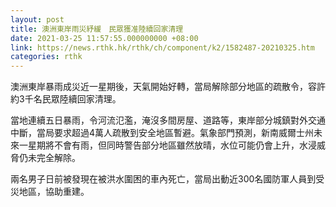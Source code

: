 ```yaml
---
layout: post
title: 澳洲東岸雨災紓緩　民眾獲准陸續回家清理
date: 2021-03-25 11:57:55.000000000 +08:00
link: https://news.rthk.hk/rthk/ch/component/k2/1582487-20210325.htm
categories: rthk
---
```


澳洲東岸暴雨成災近一星期後，天氣開始好轉，當局解除部分地區的疏散令，容許約3千名民眾陸續回家清理。

當地連續五日暴雨，令河流氾濫，淹沒多間房屋、道路等，東岸部分城鎮對外交通中斷，當局要求超過4萬人疏散到安全地區暫避。氣象部門預測，新南威爾士州未來一星期將不會有雨，但同時警告部分地區雖然放晴，水位可能仍會上升，水浸威脅仍未完全解除。

兩名男子日前被發現在被洪水圍困的車內死亡，當局出動近300名國防軍人員到受災地區，協助重建。
